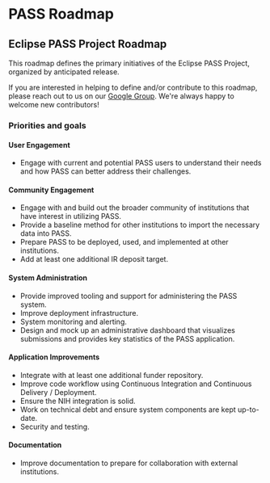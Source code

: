 # PASS Roadmap

## Eclipse PASS Project Roadmap

This roadmap defines the primary initiatives of the Eclipse PASS Project, organized by anticipated release.

If you are interested in helping to define and/or contribute to this roadmap, please reach out to us on our [Google Group](https://groups.google.com/g/pass-general).
We're always happy to welcome new contributors!

### Priorities and goals

#### User Engagement

* Engage with current and potential PASS users to understand their needs and how PASS can better address their challenges.

#### Community Engagement

* Engage with and build out the broader community of institutions that have interest in utilizing PASS.
* Provide a baseline method for other institutions to import the necessary data into PASS.
* Prepare PASS to be deployed, used, and implemented at other institutions.
* Add at least one additional IR deposit target.

#### System Administration

* Provide improved tooling and support for administering the PASS system.
* Improve deployment infrastructure.
* System monitoring and alerting.
* Design and mock up an administrative dashboard that visualizes submissions and provides key statistics of the PASS application.

#### Application Improvements

* Integrate with at least one additional funder repository.
* Improve code workflow using Continuous Integration and Continuous Delivery / Deployment.
* Ensure the NIH integration is solid.
* Work on technical debt and ensure system components are kept up-to-date.
* Security and testing.

#### Documentation

* Improve documentation to prepare for collaboration with external institutions.
